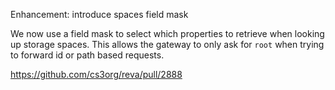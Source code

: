 Enhancement: introduce spaces field mask

We now use a field mask to select which properties to retrieve when looking up storage spaces. This allows the gateway to only ask for `root` when trying to forward id or path based requests.

https://github.com/cs3org/reva/pull/2888